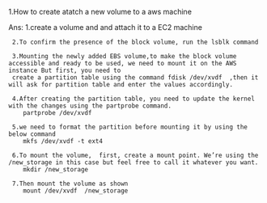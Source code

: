 1.How to create atatch a new volume to a aws machine 

Ans: 1.create a volume and and attach it to a EC2 machine

     2.To confirm the presence of the block volume, run the lsblk command
     
     3.Mounting the newly added EBS volume,to make the block volume accessible and ready to be used, we need to mount it on the AWS instance But first, you need to
     create a partition table using the command fdisk /dev/xvdf  ,then it will ask for partition table and enter the values accordingly.
     
     4.After creating the partition table, you need to update the kernel with the changes using the partprobe command.
        partprobe /dev/xvdf
        
     5.we need to format the partition before mounting it by using the below command
        mkfs /dev/xvdf -t ext4
        
     6.To mount the volume,  first, create a mount point. We’re using the /new_storage in this case but feel free to call it whatever you want.
        mkdir /new_storage
        
     7.Then mount the volume as shown
        mount /dev/xvdf  /new_storage
      
     
